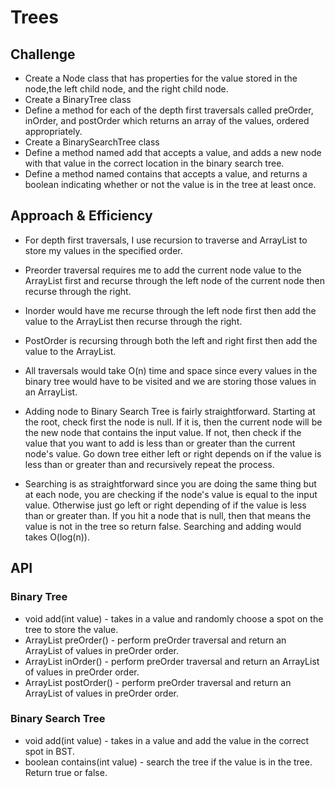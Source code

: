 # Trees


## Challenge
- Create a Node class that has properties for the value stored in the node,the left child node, and the right child node.
- Create a BinaryTree class
- Define a method for each of the depth first traversals called preOrder, inOrder, and postOrder which returns an array of the values, ordered appropriately.
- Create a BinarySearchTree class
- Define a method named add that accepts a value, and adds a new node with that value in the correct location in the binary search tree.
- Define a method named contains that accepts a value, and returns a boolean indicating whether or not the value is in the tree at least once.
## Approach & Efficiency
- For depth first traversals, I use recursion to traverse and ArrayList to store my values in the specified order. 
- Preorder traversal requires me to add the current node value to the ArrayList first and recurse through the left node of the current node then recurse through the right. 
- Inorder would have me recurse through the left node first then add the value to the ArrayList then recurse through the right. 
- PostOrder is recursing through both the left and right first then add the value to the ArrayList. 
- All traversals would take O(n) time and space since every values in the binary tree would have to be visited and we are storing those values in an ArrayList.

- Adding node to Binary Search Tree is fairly straightforward. Starting at the root, check first the node is null. If it is, then the current node will be the new node that contains the input value. If not, then check if the value that you want to add is less than or greater than the current node's value. Go down tree either left or right depends on if the value is less than or greater than and recursively repeat the process.

- Searching is as straightforward since you are doing the same thing but at each node, you are checking if the node's value is equal to the input value. Otherwise just go left or right depending of if the value is less than or greater than. If you hit a node that is null, then that means the value is not in the tree so return false. Searching and adding would takes O(log(n)).
## API
### Binary Tree

- void add(int value) - takes in a value and randomly choose a spot on the tree to store the value.
- ArrayList<Integer> preOrder() - perform preOrder traversal and return an ArrayList of values in preOrder order.
- ArrayList<Integer> inOrder() - perform preOrder traversal and return an ArrayList of values in preOrder order.
- ArrayList<Integer> postOrder() - perform preOrder traversal and return an ArrayList of values in preOrder order.

### Binary Search Tree

- void add(int value) - takes in a value and add the value in the correct spot in BST.
- boolean contains(int value) - search the tree if the value is in the tree. Return true or false.